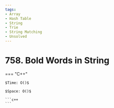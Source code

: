 ```yaml
---
tags:
- Array
- Hash Table
- String
- Trie
- String Matching
- Unsolved
---
```



# 758. Bold Words in String

=== "C++"

    $Time: O()$

    $Space: O()$

    ```c++
    ```